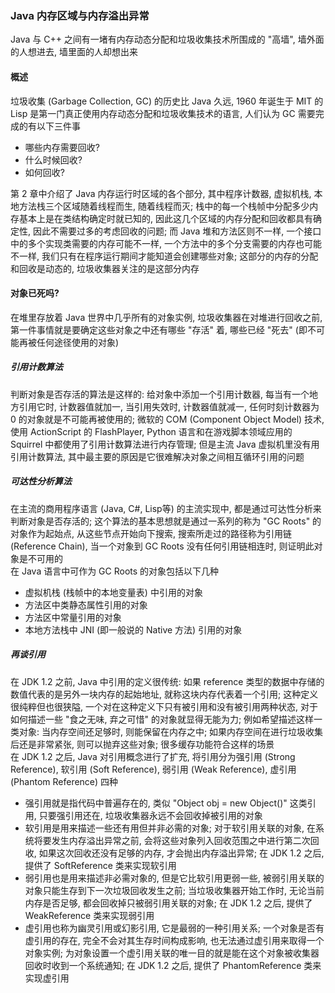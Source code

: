 ### Java 内存区域与内存溢出异常
Java 与 C++ 之间有一堵有内存动态分配和垃圾收集技术所围成的 "高墙", 墙外面的人想进去, 墙里面的人却想出来

#### 概述
垃圾收集 (Garbage Collection, GC) 的历史比 Java 久远, 1960 年诞生于 MIT 的 Lisp 是第一门真正使用内存动态分配和垃圾收集技术的语言, 人们认为 GC 需要完成的有以下三件事
- 哪些内存需要回收?
- 什么时候回收?
- 如何回收?

第 2 章中介绍了 Java 内存运行时区域的各个部分, 其中程序计数器, 虚拟机栈, 本地方法栈三个区域随着线程而生, 随着线程而灭; 栈中的每一个栈帧中分配多少内存基本上是在类结构确定时就已知的, 因此这几个区域的内存分配和回收都具有确定性, 因此不需要过多的考虑回收的问题; 而 Java 堆和方法区则不一样, 一个接口中的多个实现类需要的内存可能不一样, 一个方法中的多个分支需要的内存也可能不一样, 我们只有在程序运行期间才能知道会创建哪些对象; 这部分的内存的分配和回收是动态的, 垃圾收集器关注的是这部分内存  

#### 对象已死吗?
在堆里存放着 Java 世界中几乎所有的对象实例, 垃圾收集器在对堆进行回收之前, 第一件事情就是要确定这些对象之中还有哪些 "存活" 着, 哪些已经 "死去" (即不可能再被任何途径使用的对象)

##### 引用计数算法
判断对象是否存活的算法是这样的: 给对象中添加一个引用计数器, 每当有一个地方引用它时, 计数器值就加一, 当引用失效时, 计数器值就减一, 任何时刻计数器为 0 的对象就是不可能再被使用的; 微软的 COM (Component Object Model) 技术, 使用 ActionScript 的 FlashPlayer, Python 语言和在游戏脚本领域应用的 Squirrel 中都使用了引用计数算法进行内存管理; 但是主流 Java 虚拟机里没有用引用计数算法, 其中最主要的原因是它很难解决对象之间相互循环引用的问题  

##### 可达性分析算法
在主流的商用程序语言 (Java, C#, Lisp等) 的主流实现中, 都是通过可达性分析来判断对象是否存活的; 这个算法的基本思想就是通过一系列的称为 "GC Roots" 的对象作为起始点, 从这些节点开始向下搜索, 搜索所走过的路径称为引用链 (Reference Chain), 当一个对象到 GC Roots 没有任何引用链相连时, 则证明此对象是不可用的  
在 Java 语言中可作为 GC Roots 的对象包括以下几种
- 虚拟机栈 (栈帧中的本地变量表) 中引用的对象
- 方法区中类静态属性引用的对象
- 方法区中常量引用的对象
- 本地方法栈中 JNI (即一般说的 Native 方法) 引用的对象

##### 再谈引用
在 JDK 1.2 之前, Java 中引用的定义很传统: 如果 reference 类型的数据中存储的数值代表的是另外一块内存的起始地址, 就称这块内存代表着一个引用; 这种定义很纯粹但也很狭隘, 一个对在这种定义下只有被引用和没有被引用两种状态, 对于如何描述一些 "食之无味, 弃之可惜" 的对象就显得无能为力; 例如希望描述这样一类对象: 当内存空间还足够时, 则能保留在内存之中; 如果内存空间在进行垃圾收集后还是非常紧张, 则可以抛弃这些对象; 很多缓存功能符合这样的场景  
在 JDK 1.2 之后, Java 对引用概念进行了扩充, 将引用分为强引用 (Strong Reference), 软引用 (Soft Reference), 弱引用 (Weak Reference), 虚引用 (Phantom Reference) 四种
- 强引用就是指代码中普遍存在的, 类似 "Object obj = new Object()" 这类引用, 只要强引用还在, 垃圾收集器永远不会回收掉被引用的对象
- 软引用是用来描述一些还有用但并非必需的对象; 对于软引用关联的对象, 在系统将要发生内存溢出异常之前, 会将这些对象列入回收范围之中进行第二次回收, 如果这次回收还没有足够的内存, 才会抛出内存溢出异常; 在 JDK 1.2 之后, 提供了 SoftReference 类来实现软引用
- 弱引用也是用来描述非必需对象的, 但是它比软引用更弱一些, 被弱引用关联的对象只能生存到下一次垃圾回收发生之前; 当垃圾收集器开始工作时, 无论当前内存是否足够, 都会回收掉只被弱引用关联的对象; 在 JDK 1.2 之后, 提供了 WeakReference 类来实现弱引用
- 虚引用也称为幽灵引用或幻影引用, 它是最弱的一种引用关系; 一个对象是否有虚引用的存在, 完全不会对其生存时间构成影响, 也无法通过虚引用来取得一个对象实例; 为对象设置一个虚引用关联的唯一目的就是能在这个对象被收集器回收时收到一个系统通知; 在 JDK 1.2 之后, 提供了 PhantomReference 类来实现虚引用
